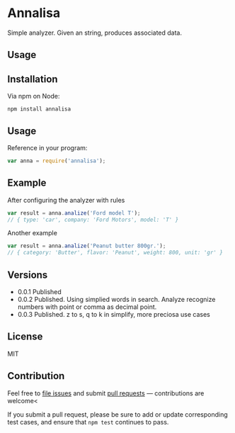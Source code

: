 # Annalisa

Simple analyzer. Given an string, produces associated data.

## Usage

## Installation

Via npm on Node:

```
npm install annalisa
```

## Usage

Reference in your program:

```js
var anna = require('annalisa');
```

## Example

After configuring the analyzer with rules
```js
var result = anna.analize('Ford model T');
// { type: 'car', company: 'Ford Motors', model: 'T' }
```

Another example
```js
var result = anna.analize('Peanut butter 800gr.');
// { category: 'Butter', flavor: 'Peanut', weight: 800, unit: 'gr' }
```

## Versions

- 0.0.1 Published
- 0.0.2 Published. Using simplied words in search. Analyze recognize numbers with point or comma as decimal point.
- 0.0.3 Published. z to s, q to k in simplify, more preciosa use cases

## License

MIT

## Contribution

Feel free to [file issues](https://github.com/ajlopez/Annalisa) and submit
[pull requests](https://github.com/ajlopez/Annalisa/pulls) — contributions are
welcome<

If you submit a pull request, please be sure to add or update corresponding
test cases, and ensure that `npm test` continues to pass.

